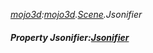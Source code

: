 _[mojo3d](../../modules/mojo3d/mojo3d-module.md):[mojo3d](../../modules/mojo3d/mojo3d-module.md).[Scene](../../modules/mojo3d/mojo3d-scene.md).Jsonifier_
##### Property Jsonifier:[Jsonifier](../../modules/mojo3d/mojo3d-jsonifier-jsonifier.md)
